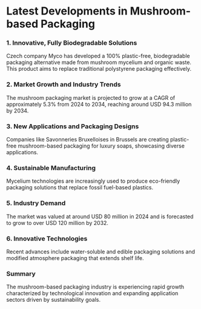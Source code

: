 # Latest Developments in Mushroom-based Packaging

### 1. Innovative, Fully Biodegradable Solutions
Czech company Myco has developed a 100% plastic-free, biodegradable packaging alternative made from mushroom mycelium and organic waste. This product aims to replace traditional polystyrene packaging effectively.

### 2. Market Growth and Industry Trends
The mushroom packaging market is projected to grow at a CAGR of approximately 5.3% from 2024 to 2034, reaching around USD 94.3 million by 2034.

### 3. New Applications and Packaging Designs
Companies like Savonneries Bruxelloises in Brussels are creating plastic-free mushroom-based packaging for luxury soaps, showcasing diverse applications.

### 4. Sustainable Manufacturing
Mycelium technologies are increasingly used to produce eco-friendly packaging solutions that replace fossil fuel-based plastics.

### 5. Industry Demand
The market was valued at around USD 80 million in 2024 and is forecasted to grow to over USD 120 million by 2032.

### 6. Innovative Technologies
Recent advances include water-soluble and edible packaging solutions and modified atmosphere packaging that extends shelf life.

### Summary
The mushroom-based packaging industry is experiencing rapid growth characterized by technological innovation and expanding application sectors driven by sustainability goals.